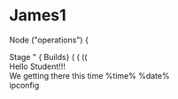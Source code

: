 # James1
Node ("operations") {


Stage " { Builds} (
   (
((
<br>
Hello Student!!!
<br>
We getting there this time %time% %date%
<br>
ipconfig
